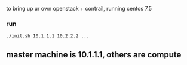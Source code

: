 to bring up ur own openstack + contrail, 
running centos 7.5

### run 
```sh
./init.sh 10.1.1.1 10.2.2.2 ...
```

## master machine is 10.1.1.1, others are compute
